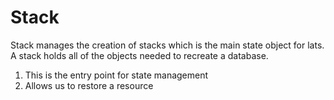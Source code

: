 # Stack

Stack manages the creation of stacks which is the main state object for lats. A stack holds all of the objects needed to recreate a database. 

1. This is the entry point for state management 
1. Allows us to restore a resource 